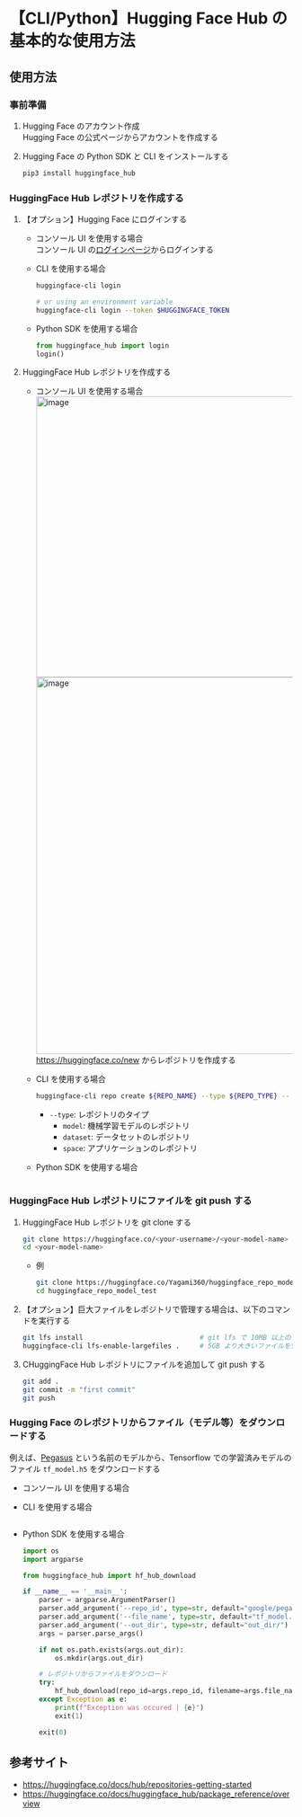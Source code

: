 # 【CLI/Python】Hugging Face Hub の基本的な使用方法

## 使用方法

### 事前準備

1. Hugging Face のアカウント作成<br>
    Hugging Face の公式ページからアカウントを作成する

1. Hugging Face の Python SDK と CLI をインストールする<br>
    ```sh
    pip3 install huggingface_hub
    ```

### HuggingFace Hub レポジトリを作成する

1. 【オプション】Hugging Face にログインする<br>
    - コンソール UI を使用する場合<br>
        コンソール UI の[ログインページ](https://huggingface.co/login)からログインする

    - CLI を使用する場合
        ```sh
        huggingface-cli login

        # or using an environment variable
        huggingface-cli login --token $HUGGINGFACE_TOKEN
        ```

    - Python SDK を使用する場合
        ```python
        from huggingface_hub import login
        login()
        ```

1. HuggingFace Hub レポジトリを作成する
    - コンソール UI を使用する場合<br>
        <img width="500" alt="image" src="https://github.com/Yagami360/ai-product-dev-tips/assets/25688193/9b2e1e21-2a14-47c3-abff-f95b99294993"><br>
        <img width="671" alt="image" src="https://github.com/Yagami360/ai-product-dev-tips/assets/25688193/2bbd55b2-628d-4a12-baff-61d55b3a3286"><br>
        https://huggingface.co/new からレポジトリを作成する<br>

    - CLI を使用する場合
        ```sh
        huggingface-cli repo create ${REPO_NAME} --type ${REPO_TYPE} --
        ```
        - `--type`: レポジトリのタイプ
            - `model`: 機械学習モデルのレポジトリ
            - `dataset`: データセットのレポジトリ
            - `space`: アプリケーションのレポジトリ

    - Python SDK を使用する場合
        ```python
        ```

### HuggingFace Hub レポジトリにファイルを git push する

1. HuggingFace Hub レポジトリを git clone する
    ```sh
    git clone https://huggingface.co/<your-username>/<your-model-name>
    cd <your-model-name>
    ```

    - 例
        ```sh
        git clone https://huggingface.co/Yagami360/huggingface_repo_model_test
        cd huggingface_repo_model_test
        ```

1. 【オプション】巨大ファイルをレポジトリで管理する場合は、以下のコマンドを実行する
    ```sh
    git lfs install                             # git lfs で 10MB 以上のファイル管理
    huggingface-cli lfs-enable-largefiles .     # 5GB より大きいファイルを管理
    ```

1. CHuggingFace Hub レポジトリにファイルを追加して git push する
    ```sh
    git add .
    git commit -m "first commit"
    git push
    ```
    
### Hugging Face のレポジトリからファイル（モデル等）をダウンロードする

例えば、[Pegasus](https://huggingface.co/google/pegasus-xsum) という名前のモデルから、Tensorflow での学習済みモデルのファイル `tf_model.h5` をダウンロードする

- コンソール UI を使用する場合<br>

- CLI を使用する場合<br>
    ```sh
    ```

- Python SDK を使用する場合<br>
    ```python
    import os
    import argparse

    from huggingface_hub import hf_hub_download

    if __name__ == '__main__':
        parser = argparse.ArgumentParser()
        parser.add_argument('--repo_id', type=str, default="google/pegasus-xsum")
        parser.add_argument('--file_name', type=str, default="tf_model.h5")
        parser.add_argument('--out_dir', type=str, default="out_dir/")
        args = parser.parse_args()

        if not os.path.exists(args.out_dir):
            os.mkdir(args.out_dir)

        # レポジトリからファイルをダウンロード
        try:
            hf_hub_download(repo_id=args.repo_id, filename=args.file_name, local_dir=args.out_dir)
        except Exception as e:
            print(f"Exception was occured | {e}")
            exit(1)

        exit(0)
    ```

## 参考サイト

- https://huggingface.co/docs/hub/repositories-getting-started
- https://huggingface.co/docs/huggingface_hub/package_reference/overview
